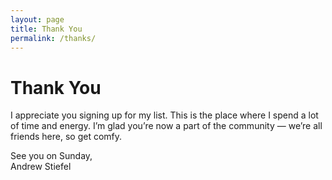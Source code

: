 ```yaml
---
layout: page
title: Thank You
permalink: /thanks/
---
```


# Thank You

I appreciate you signing up for my list. This is the place where I spend a lot of time and energy. I’m glad you’re now a part of the community — we’re all friends here, so get comfy.

See you on Sunday,  
Andrew Stiefel
